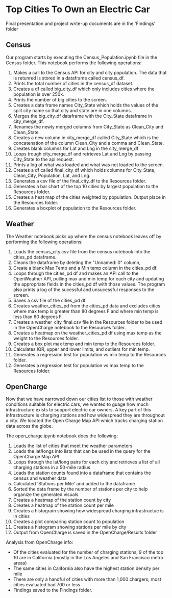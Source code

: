# Top Cities To Own an Electric Car

Final presentation and project write-up documents are in the 'Findings' folder

## Census

Our program starts by executing the Census_Population.ipynb file in the Census folder. This notebook performs the following operations:

1. Makes a call to the Census API for city and city population. The data that is retunred is stored in a dataframe called census_df.
2. Prints the total number of cities in the census_df dataset.
3. Creates a df called big_city_df which only includes cities where the population is over 250k.
4. Prints the number of big cities to the screen.
5. Creates a data frame names City_State which holds the values of the split city name so that city and state are in one columns.
6. Merges the big_city_df dataframe with the City_State dataframe in city_merge_df.
7. Renames the newly merged columns from City_State as Clean_City and Clean_State
8. Creates a new column in city_merge_df called City_State which is the concatenation of the column Clean_City and a comma and Clean_State. 
9. Creates blank columns for Lat and Lng in the city_merge_df
9. Loops trough city_merge_df and retrieves Lat and Lng by passing City_State to the api request.
10. Prints a log of what was loaded and what was not loaded to the screen.
11. Creates a df called final_city_df which holds columns for City_State, Clean_City, Population, Lat, and Lng.
12. Generates a csv file of the final_city_df to the Resources folder.
13. Generates a bar chart of the top 10 cities by largest population to the Resources folder.
14. Creates a heat map of the cities weighted by population. Output place in the Resources folder.
15. Generates a boxplot of population to the Resources folder.

## Weather

The Weather notebook picks up where the census notebook leaves off by performing the following operations:

1. Loads the census_city.csv file from the census notebook into the cities_pd dataframe.
2. Cleans the dataframe by deleting the "Unnamed: 0" column,
3. Create a blank Max Temp and a Min temp column in the cities_pd df.
4. Loops through the cities_pd df and makes an API call to the OpenWeather API, pulling max and min temp for each city and updating the appropriate fields in the cities_pd df with those values. The program also prints a log of the sucessful and unsucessful responses to the screen.
5. Saves a csv file of the cities_pd df.
6. Creates weather_cities_pd from the cities_pd data and excludes cities where max temp is greater than 80 degrees F and where min temp is less than 60 degrees F.
7. Creates a weather_city_final.csv file in the Resources folder to be used in the OpenCharge notebook to the Resources folder.
8. Creates a heatmap on the weather_cities_pd df using max temp as the weight to the Resources folder.
9. Creates a box plot max temp and min temp to the Resources folder.
10. Calculates IQR, upper and lower limits, and outliers for min temp.
11. Generates a regression test for population vs min temp to the Resources folder.
12. Generates a regression test for population vs max temp to the Resources folder.  


## OpenCharge
Now that we have narrowed down our cities list to those with weather conditions suitable for electric cars, we wanted to guage how much infrastructure exists to support electric car owners. A key part of this infrastructure is charging stations and how widespread they are throughout a city. We located the Open Charge Map API which tracks charging station data across the globe.

The open_charge.ipynb notebook does the following:
1. Loads the list of cities that meet the weather parameters
2. Loads the lat/longs into lists that can be used in the query for the OpenCharge Map API
3. Loops through the lat/long pairs for each city and retrieves a list of all charging stations in a 50-mile radius
4. Loads the station counts found into a dataframe that contains the census and weather data
5. Calculated 'Stations per Mile' and added to the dataframe
6. Sorted the data frame by the number of stations per city to help organize the generated visuals
7. Creates a heatmap of the station count by city
8. Creates a heatmap of the station count per mile
9. Creates a histogram showing how widespread charging infrastructue is in cities
10. Creates a plot comparing station count to population
11. Creates a histogram showing stations per mile by city
12. Output from OpenCharge is saved in the OpenCharge/Results folder

Analysis from OpenCharge info:
- Of the cities evaluated for the number of charging stations, 9 of the top 10 are in California (mostly in the Los Angeles and San Francisco metro areas)
- The same cities in California also have the highest station density per mile
- There are only a handful of cities with more than 1,000 chargers; most cities evaluated had 700 or less
- Findings saved to the Findings folder.

